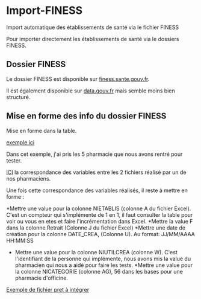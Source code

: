 # Import-FINESS
Import automatique des établissements de santé via le fichier FINESS


Pour importer directement les établissements de santé via le dossiers FINESS.


## Dossier FINESS

Le dossier FINESS est disponible sur [finess.sante.gouv.fr](http://finess.sante.gouv.fr/fininter/jsp/index.jsp).

Il est également disponible sur [data.gouv.fr](https://www.data.gouv.fr/fr/) mais semble moins bien structuré.


## Mise en forme des info du dossier FINESS

Mise en forme dans la table.

[exemple ici](https://docs.google.com/spreadsheets/d/1r8o64Kzl8krQDEwUcx9Brqzp5vm_bQYayPraPVNgW1A/edit?usp=sharing)

Dans cet exemple, j'ai pris les 5 pharmacie que nous avons rentré pour tester.

[ICI](https://docs.google.com/document/d/1YS5k1sECWMutIW5Fw8ymeoL5LGrvxtr2Cn6y8j51r-c/edit?usp=sharing) la correspondance des variables entre les 2 fichiers réalisé par un de nos pharmaciens.

Une fois cette correspondance des variables réalisés, il reste à mettre en forme :

*Mettre une value pour la colonne NIETABLIS (colonne A du fichier Excel). C'est un compteur qui s'implémente de 1 en 1, il faut consulter la table pour voir ou vous en etes et faire l'incrémentation dans Excel.
*Mettre la value F dans la colonne Retrait (Colonne J du fichier Excel)
*Mettre une date de création pour la colonne DATE_CREA, (Colonne U). Au format: JJ/MM/AAAA HH:MM:SS 
* Mettre une value pour la colonne NIUTILCREA (colonne W). C'est l'identifiant de la personne qui implémente, nous avons mis la value du pharmacien qui nous a aidé pour faire les tests.
*Mettre une value pour la colonne	NICATEGORIE (colonne AG), 56 dans les bases pour une pharmacie d'officine.

[Exemple de fichier pret à intégrer](https://docs.google.com/spreadsheets/d/1Ewuf8_q2MXFHj6Vqa_V6WZm9gq4Cr9YrpLqbB0leSGs/edit?usp=sharing)



